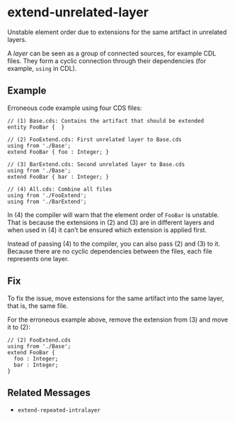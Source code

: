 # extend-unrelated-layer

Unstable element order due to extensions for the same artifact in
unrelated layers.

A _layer_ can be seen as a group of connected sources, for example CDL files.
They form a cyclic connection through their dependencies
(for example, `using` in CDL).

## Example

Erroneous code example using four CDS files:

```cdl
// (1) Base.cds: Contains the artifact that should be extended
entity FooBar {  }

// (2) FooExtend.cds: First unrelated layer to Base.cds
using from './Base';
extend FooBar { foo : Integer; }

// (3) BarExtend.cds: Second unrelated layer to Base.cds
using from './Base';
extend FooBar { bar : Integer; }

// (4) All.cds: Combine all files
using from './FooExtend';
using from './BarExtend';
```

In (4) the compiler will warn that the element order of `FooBar` is unstable.
That is because the extensions in (2) and (3) are in different layers and when
used in (4) it can’t be ensured which extension is applied first.

Instead of passing (4) to the compiler, you can also pass (2) and (3) to it.
Because there are no cyclic dependencies between the files, each file
represents one layer.

## Fix

To fix the issue, move extensions for the same artifact into the same layer,
that is, the same file.

For the erroneous example above, remove the extension from (3) and move
it to (2):

```cdl
// (2) FooExtend.cds
using from './Base';
extend FooBar {
  foo : Integer;
  bar : Integer;
}
```

## Related Messages

- `extend-repeated-intralayer`
